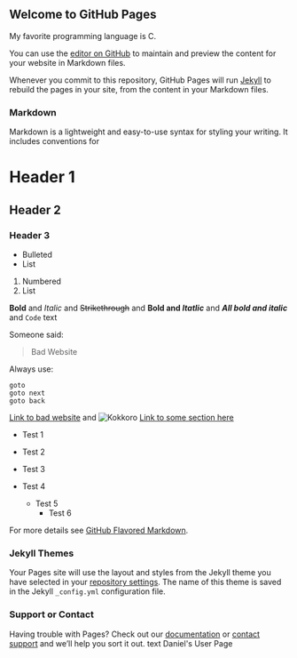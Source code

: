 ## Welcome to GitHub Pages

My favorite programming language is C.

You can use the [editor on GitHub](https://github.com/DanielChenOfficial2/DanielChenOfficial2.github.io/edit/main/README.md) to maintain and preview the content for your website in Markdown files.

Whenever you commit to this repository, GitHub Pages will run [Jekyll](https://jekyllrb.com/) to rebuild the pages in your site, from the content in your Markdown files.



### Markdown

Markdown is a lightweight and easy-to-use syntax for styling your writing. It includes conventions for



# Header 1
## Header 2
### Header 3

- Bulleted
- List

1. Numbered
2. List

**Bold** and _Italic_ and ~~Strikethrough~~ and **Bold and _Itatlic_** and ***All bold and italic*** and `Code` text

Someone said: 
> Bad Website

Always use:
```
goto
goto next
goto back
```

[Link to bad website](https://google.com) and ![Kokkoro](https://static.zerochan.net/Kokkoro.%28Princess.Connect%29.full.3003435.jpg "good girl")
[Link to some section here](https://github.com/DanielChenOfficial2/DanielChenOfficial2.github.io/tree/new#header-3)

- Test 1
- Test 2
- Test 3

- Test 4
    - Test 5
        - Test 6

For more details see [GitHub Flavored Markdown](https://guides.github.com/features/mastering-markdown/).

### Jekyll Themes

Your Pages site will use the layout and styles from the Jekyll theme you have selected in your [repository settings](https://github.com/DanielChenOfficial2/DanielChenOfficial2.github.io/settings). The name of this theme is saved in the Jekyll `_config.yml` configuration file.

### Support or Contact

Having trouble with Pages? Check out our [documentation](https://docs.github.com/categories/github-pages-basics/) or [contact support](https://github.com/contact) and we’ll help you sort it out.
text Daniel's User Page
